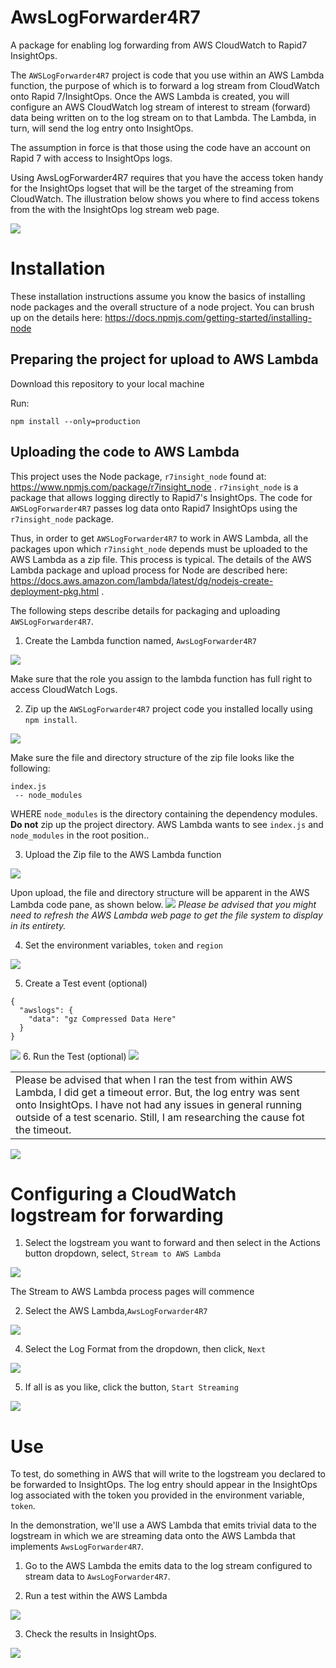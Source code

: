 # AwsLogForwarder4R7
A package for enabling log forwarding from AWS CloudWatch to Rapid7 InsightOps.

The `AWSLogForwarder4R7` project is code that you use within an AWS Lambda function, the purpose of which is to forward a log stream from CloudWatch onto Rapid 7/InsightOps. Once the AWS Lambda is created, you will configure an AWS CloudWatch log stream of interest to stream (forward) data being written on to the log stream on to that Lambda. The Lambda, in turn, will send the log entry onto InsightOps.

The assumption in force is that those using the code have an account on Rapid 7 with access to InsightOps logs.

Using AwsLogForwarder4R7 requires that you have the access token handy for the InsightOps logset that will be the target of the streaming from CloudWatch. The illustration below shows you where to find access tokens from the with the InsightOps log stream web page.

<img src="https://s3.amazonaws.com/awslogforwarder-4r7/log-token-in-r7-01.png" />

# Installation

These installation instructions assume you know the basics of installing node packages and the overall structure of a node project. You can brush up on the details here: https://docs.npmjs.com/getting-started/installing-node

## Preparing the project for upload to AWS Lambda

Download this repository to your local machine

Run:

`npm install --only=production`

## Uploading the code to AWS Lambda

This project uses the Node package, `r7insight_node` found at: https://www.npmjs.com/package/r7insight_node .
`r7insight_node` is a package that allows logging directly to Rapid7's InsightOps. The code for `AWSLogForwarder4R7` passes log data onto Rapid7 InsightOps using the `r7insight_node` package.

Thus, in order to get `AWSLogForwarder4R7` to work in AWS Lambda, all the packages upon which `r7insight_node` depends must be uploaded to the AWS Lambda as a zip file. This process is typical. The details of the AWS Lambda package and upload process for Node are described here: https://docs.aws.amazon.com/lambda/latest/dg/nodejs-create-deployment-pkg.html .

The following steps describe details for packaging and uploading `AWSLogForwarder4R7`.
1. Create the Lambda function named, `AwsLogForwarder4R7`

<img src="https://s3.amazonaws.com/awslogforwarder-4r7/create-lambda-01.png" />

Make sure that the role you assign to the lambda function has full right to access CloudWatch Logs.

2. Zip up the `AWSLogForwarder4R7` project code you installed locally using `npm install`.

<img src="https://s3.amazonaws.com/awslogforwarder-4r7/zip-up-source-code-01.png" />


Make sure the file and directory structure of the zip file looks like the following:

```$xslt
index.js
 -- node_modules
```

WHERE `node_modules` is the directory containing the dependency modules. **Do not** zip up the project directory. AWS Lambda wants to see `index.js` and `node_modules` in the root position..

3. Upload the Zip file to the AWS Lambda function

<img src="https://s3.amazonaws.com/awslogforwarder-4r7/upload-zip-file-01.png" />

   Upon upload, the file and directory structure will be apparent in the AWS Lambda code pane, as shown below.
<img src="https://s3.amazonaws.com/awslogforwarder-4r7/uploaded-zip-file-set-event-01.png" />
   *Please be advised that you might need to refresh the AWS Lambda web page to get the file system to display in its entirety.*


4. Set the environment variables, `token` and `region`

<img src="https://s3.amazonaws.com/awslogforwarder-4r7/set-env-vars-01.png" />

5. Create a Test event (optional)
```$json
{
  "awslogs": {
    "data": "gz Compressed Data Here"
  }
}
```

<img src="https://s3.amazonaws.com/awslogforwarder-4r7/set-test-event-01.png" />  
6. Run the Test (optional)
<img src="https://s3.amazonaws.com/awslogforwarder-4r7/test-lambda-01.png" />
<table>
<tr>
<td>
Please be advised that when I ran the test from within AWS Lambda, I did get a timeout error. But, the log entry was sent onto InsightOps. I have not had any issues in general running outside of a test scenario. Still, I am researching the cause fot the timeout.
</td>
</tr>
</table>

<img src="https://s3.amazonaws.com/awslogforwarder-4r7/test-data-in-r7-01.png" />

# Configuring a CloudWatch logstream for forwarding
1. Select the logstream you want to forward and then select in the Actions button dropdown, select, `Stream to AWS Lambda`

<img src="https://s3.amazonaws.com/awslogforwarder-4r7/stream-to-lambda-01.png" />

   The Stream to AWS Lambda process pages will commence
   
   
2. Select the AWS Lambda,`AwsLogForwarder4R7`

<img src="https://s3.amazonaws.com/awslogforwarder-4r7/select-lambda-01.png" />

4. Select the Log Format from the dropdown, then click, `Next`

<img src="https://s3.amazonaws.com/awslogforwarder-4r7/select-log-format.png" />

5. If all is as you like, click the button, `Start Streaming`

<img src="https://s3.amazonaws.com/awslogforwarder-4r7/start-log-streaming.png" />

# Use

To test, do something in AWS that will write to the logstream you declared to be forwarded to InsightOps. The log entry should appear in the InsightOps log associated with the token you provided in the environment variable, `token`.

In the demonstration, we'll use a AWS Lambda that emits trivial data to the logstream in which we are streaming data onto the AWS Lambda that implements `AwsLogForwarder4R7`.

1. Go to the AWS Lambda the emits data to the log stream configured to stream data to `AwsLogForwarder4R7`.

2. Run a test within the AWS Lambda

<img src="https://s3.amazonaws.com/awslogforwarder-4r7/sample-log-test-02.png" />


3. Check the results in InsightOps.

<img src="https://s3.amazonaws.com/awslogforwarder-4r7/sample-log-test-result-01.png" />
